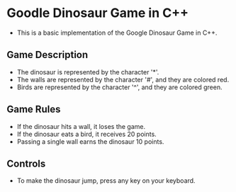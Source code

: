 # Goodle Dinosaur Game in C++

- This is a basic implementation of the Google Dinosaur Game in C++.

## Game Description
- The dinosaur is represented by the character '*'.
- The walls are represented by the character '#', and they are colored red.
- Birds are represented by the character '^', and they are colored green.

## Game Rules
- If the dinosaur hits a wall, it loses the game.
- If the dinosaur eats a bird, it receives 20 points.
- Passing a single wall earns the dinosaur 10 points.

## Controls
- To make the dinosaur jump, press any key on your keyboard.
